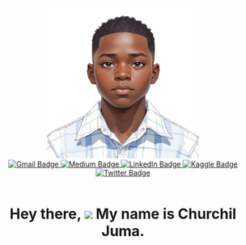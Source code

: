 <div id="header"  align="center" >
  <img src="https://github.com/Chacho-Juma/Chacho-Juma/blob/72903b864391838bc5ab410a62fb4bb10ddcc352/images/ChurchilJuma.png"  width="300" height = "300" >
  <div id="badges">

  <a href="mailto: ochiengchurchil75@gmail.com?cc=churchiljuma75@gmail.com" target="_blank" rel="noopener noreferrer">
    <img src="https://img.shields.io/badge/Gmail-EA4335?style=flat&logo=gmail&logoColor=white" alt="Gmail Badge"/>
  </a>

  <a href="https://medium.com/@ochiengchurchil75" target="_blank" rel="noopener noreferrer">
    <img src="https://img.shields.io/badge/Medium-12100E?style=flat&logo=medium&logoColor=white" alt="Medium Badge"/>
  </a>
  
  <a href="https://www.linkedin.com/in/churchiljuma/">
    <img src="https://img.shields.io/badge/LinkedIn-0077B5?style=flat&logo=linkedin&logoColor=white" alt="LinkedIn Badge"/>
  </a>
  
  <a href="https://www.kaggle.com/churchiljuma/code">
    <img src="https://img.shields.io/badge/Kaggle-20BEFF?style=flat&logo=Kaggle&logoColor=white" alt="Kaggle Badge"/>
  </a>
  
  <a href="https://x.com/chacho_juma">
    <img src="https://img.shields.io/badge/Twitter-000000?style=flat&logo=x&logoColor=white" alt="Twitter Badge"/>
  </a>
  </div>

  <div>  
    <img src="https://komarev.com/ghpvc/?username=Chacho-Juma&style=flat-square&color=blue" alt=""/>
  </div>
  <h1>
  Hey there,
  <img src="https://media.giphy.com/media/hvRJCLFzcasrR4ia7z/giphy.gif" width="30px"/>
  My name is <strong>Churchil Juma.</strong>
  </h1>
</div>


<!--
**Chacho-Juma/Chacho-Juma** is a ✨ _special_ ✨ repository because its `README.md` (this file) appears on your GitHub profile.

Here are some ideas to get you started:

- 🔭 I’m currently working on ...
- 🌱 I’m currently learning ...
- 👯 I’m looking to collaborate on ...
- 🤔 I’m looking for help with ...
- 💬 Ask me about ...
- 📫 How to reach me: ...
- 😄 Pronouns: ...
- ⚡ Fun fact: ...
-->
